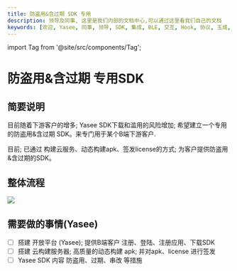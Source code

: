 ```yaml
---
title: 防盗用&含过期 SDK 专用
description: 领导及同事, 这里是我们内部的文档中心,可以通过这里看我们自己的文档
keywords: [欢迎, Yasee, 同事, 领导, SDK, 集成, BLE, 交互, Hook, 协议, 玉成, 动态体温, 心电]
---
```


import Tag from '@site/src/components/Tag';

# 防盗用&含过期 专用SDK 


## 简要说明
目前随着下游客户的增多; Yasee SDK下载和滥用的风险增加; 希望建立一个专用的防盗用&含过期 SDK。来专门用于某个B端下游客户.

目前; 已通过 构建云服务、动态构建apk、签发license的方式; 为客户提供防盗用&含过期的SDK。

## 整体流程
![](/img/inner/report_sdk_1v1.png)


## 需要做的事情(Yasee)
- [ ] 搭建 开放平台 (Yasee); 提供B端客户 注册、登陆、注册应用、下载SDK
- [ ] 搭建 云构建服务器; 高质量的动态构建 apk; 并对apk、license 进行签发
- [ ] Yasee SDK 内容 防盗用、过期、串改 等措施